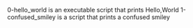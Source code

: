 0-hello_world is an executable script that prints Hello,World
1-confused_smiley is a script that prints a confused smiley
